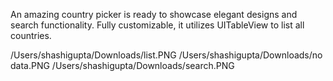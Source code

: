 An amazing country picker is ready to showcase elegant designs and search functionality. Fully customizable, it utilizes UITableView to list all countries.

/Users/shashigupta/Downloads/list.PNG
/Users/shashigupta/Downloads/no data.PNG
/Users/shashigupta/Downloads/search.PNG
